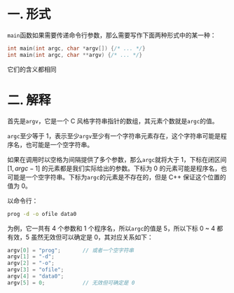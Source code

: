 # 一. 形式

`main`函数如果需要传递命令行参数，那么需要写作下面两种形式中的某一种：

```c++
int main(int argc, char *argv[]) {/* ... */}
int main(int argc, char **argv) {/* ... */}
```

它们的含义都相同



# 二. 解释

首先是`argv`，它是一个 C 风格字符串指针的数组，其元素个数就是`argc`的值。

`argc`至少等于 1，表示至少`argv`至少有一个字符串元素存在，这个字符串可能是程序名，也可能是一个空字符串。

如果在调用时以空格为间隔提供了多个参数，那么`argc`就将大于 1，下标在闭区间 $[1, argc-1]$ 的元素都是我们实际给出的参数。下标为 0 的元素可能是程序名，也可能是一个空字符串。下标为`argc`的元素是不存在的，但是 C++ 保证这个位置的值为 0。

以命令行：

```bash
prog -d -o ofile data0
```

为例，它一共有 4 个参数和 1 个程序名，所以`argc`的值是 5，所以下标 0 ~ 4 都有效，5 虽然无效但可以确定是 0，其对应关系如下：

```c++
argv[0] = "prog";		// 或者一个空字符串
argv[1] = "-d";
argv[2] = "-o";
argv[3] = "ofile";
argv[4] = "data0";
argv[5] = 0;			// 无效但可确定是 0
```

